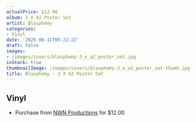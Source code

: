 ```yaml
---
actualPrice: $12.00
album: 3 X A2 Poster Set
artist: Blasphemy
categories:
- Vinyl
date: '2025-08-11T05:22:22'
draft: false
images:
- /images/covers/blasphemy-3_x_a2_poster_set.jpg
inStock: true
thumbnailImage: /images/covers/blasphemy-3_x_a2_poster_set-thumb.jpg
title: Blasphemy - 3 X A2 Poster Set
---
```


## Vinyl
* Purchase from [NWN Productions](http://shop.nwnprod.com/index.php?route=product/product&path=75&product_id=55873&sort=pd.name&order=ASC) for $12.00
